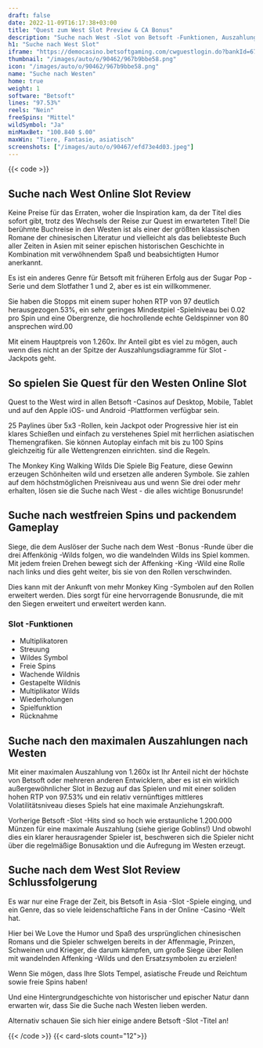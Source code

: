```yaml
---
draft: false
date: 2022-11-09T16:17:38+03:00
title: "Quest zum West Slot Preview & CA Bonus"
description: "Suche nach West -Slot von Betsoft -Funktionen, Auszahlungen, Volatilität, RTP & erhalten kostenlosen Spins und Casino -Bonus von den besten CA -Online -Casinos!"
h1: "Suche nach West Slot"
iframe: "https://democasino.betsoftgaming.com/cwguestlogin.do?bankId=675&CDN=AUTO&gameId=820"
thumbnail: "/images/auto/o/90462/967b9bbe58.png"
icon: "/images/auto/o/90462/967b9bbe58.png"
name: "Suche nach Westen"
home: true
weight: 1
software: "Betsoft"
lines: "97.53%"
reels: "Nein"
freeSpins: "Mittel"
wildSymbol: "Ja"
minMaxBet: "100.840 $.00"
maxWin: "Tiere, Fantasie, asiatisch"
screenshots: ["/images/auto/o/90467/efd73e4d03.jpeg"]
---
```


{{< code >}}<h2>Suche nach West Online Slot Review</h2><p>Keine Preise für das Erraten, woher die Inspiration kam, da der Titel dies sofort gibt, trotz des Wechsels der Reise zur Quest im erwarteten Titel! Die berühmte Buchreise in den Westen ist als einer der größten klassischen Romane der chinesischen Literatur und vielleicht als das beliebteste Buch aller Zeiten in Asien mit seiner epischen historischen Geschichte in Kombination mit verwöhnendem Spaß und beabsichtigten Humor anerkannt.</p><p>Es ist ein anderes Genre für Betsoft mit früheren Erfolg aus der Sugar Pop -Serie und dem Slotfather 1 und 2, aber es ist ein willkommener.</p><p>Sie haben die Stopps mit einem super hohen RTP von 97 deutlich herausgezogen.53%, ein sehr geringes Mindestpiel -Spielniveau bei 0.02 pro Spin und eine Obergrenze, die hochrollende echte Geldspinner von 80 ansprechen wird.00</p><p>Mit einem Hauptpreis von 1.260x. Ihr Anteil gibt es viel zu mögen, auch wenn dies nicht an der Spitze der Auszahlungsdiagramme für Slot -Jackpots geht.</p><h2>So spielen Sie Quest für den Westen Online Slot</h2><p>Quest to the West wird in allen Betsoft -Casinos auf Desktop, Mobile, Tablet und auf den Apple iOS- und Android -Plattformen verfügbar sein.</p><p>25 Paylines über 5x3 -Rollen, kein Jackpot oder Progressive hier ist ein klares Schießen und einfach zu verstehenes Spiel mit herrlichen asiatischen Themengrafiken. Sie können Autoplay einfach mit bis zu 100 Spins gleichzeitig für alle Wettengrenzen einrichten. sind die Regeln.</p><p>The Monkey King Walking Wilds Die Spiele Big Feature, diese Gewinn erzeugen Schönheiten wild und ersetzen alle anderen Symbole. Sie zahlen auf dem höchstmöglichen Preisniveau aus und wenn Sie drei oder mehr erhalten, lösen sie die Suche nach West - die alles wichtige Bonusrunde!</p><h2>Suche nach westfreien Spins und packendem Gameplay</h2><p>Siege, die dem Auslöser der Suche nach dem West -Bonus -Runde über die drei Affenkönig -Wilds folgen, wo die wandelnden Wilds ins Spiel kommen. Mit jedem freien Drehen bewegt sich der Affenking -King -Wild eine Rolle nach links und dies geht weiter, bis sie von den Rollen verschwinden.</p><p>Dies kann mit der Ankunft von mehr Monkey King -Symbolen auf den Rollen erweitert werden. Dies sorgt für eine hervorragende Bonusrunde, die mit den Siegen erweitert und erweitert werden kann.</p><h3>
Slot -Funktionen</h3><ul>
<li></span>
Multiplikatoren</li>
<li></span>
Streuung</li>
<li></span>
Wildes Symbol</li>
<li></span>
Freie Spins</li>
<li></span>
Wachende Wildnis</li>
<li></span>
Gestapelte Wildnis</li>
<li></span>
Multiplikator Wilds</li>
<li></span>
Wiederholungen</li>
<li></span>
Spielfunktion</li>
<li></span>
Rücknahme</li></ul><h2>Suche nach den maximalen Auszahlungen nach Westen</h2><p>Mit einer maximalen Auszahlung von 1.260x ist Ihr Anteil nicht der höchste von Betsoft oder mehreren anderen Entwicklern, aber es ist ein wirklich außergewöhnlicher Slot in Bezug auf das Spielen und mit einer soliden hohen RTP von 97.53% und ein relativ vernünftiges mittleres Volatilitätsniveau dieses Spiels hat eine maximale Anziehungskraft.</p><p>Vorherige Betsoft -Slot -Hits sind so hoch wie erstaunliche 1.200.000 Münzen für eine maximale Auszahlung (siehe gierige Goblins!) Und obwohl dies ein klarer herausragender Spieler ist, beschweren sich die Spieler nicht über die regelmäßige Bonusaktion und die Aufregung im Westen erzeugt.</p><h2>Suche nach dem West Slot Review Schlussfolgerung</h2><p>Es war nur eine Frage der Zeit, bis Betsoft in Asia -Slot -Spiele einging, und ein Genre, das so viele leidenschaftliche Fans in der Online -Casino -Welt hat.</p><p>Hier bei We Love the Humor und Spaß des ursprünglichen chinesischen Romans und die Spieler schwelgen bereits in der Affenmagie, Prinzen, Schweinen und Krieger, die darum kämpfen, um große Siege über Rollen mit wandelnden Affenking -Wilds und den Ersatzsymbolen zu erzielen!</p><p>Wenn Sie mögen, dass Ihre Slots Tempel, asiatische Freude und Reichtum sowie freie Spins haben!</p> Und eine Hintergrundgeschichte von historischer und epischer Natur dann erwarten wir, dass Sie die Suche nach Westen lieben werden.<p></p><p>Alternativ schauen Sie sich hier einige andere Betsoft -Slot -Titel an!</p>{{< /code >}}
{{< card-slots count="12">}}